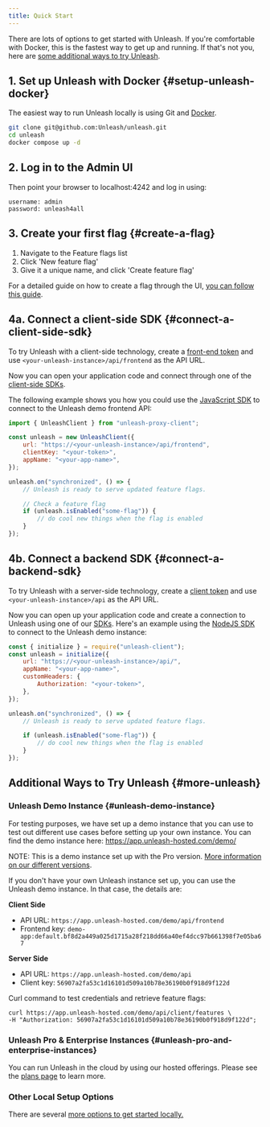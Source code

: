 ```yaml
---
title: Quick Start
---
```


There are lots of options to get started with Unleash. If you're comfortable with Docker, this is the fastest way to get up and running. If that's not you, here are [some additional ways to try Unleash](#more-unleash).

## 1. Set up Unleash with Docker {#setup-unleash-docker}

The easiest way to run Unleash locally is using Git and [Docker](https://www.docker.com/).

```sh
git clone git@github.com:Unleash/unleash.git
cd unleash
docker compose up -d
```

## 2. Log in to the Admin UI

Then point your browser to localhost:4242 and log in using:

```
username: admin
password: unleash4all
```

## 3. Create your first flag {#create-a-flag}

1. Navigate to the Feature flags list
2. Click 'New feature flag'
3. Give it a unique name, and click 'Create feature flag'

For a detailed guide on how to create a flag through the UI, [you can follow this guide](/how-to-create-feature-flag).

## 4a. Connect a client-side SDK {#connect-a-client-side-sdk}

To try Unleash with a client-side technology, create a [front-end token](/reference/api-tokens-and-client-keys#front-end-tokens) and use `<your-unleash-instance>/api/frontend` as the API URL.

Now you can open your application code and connect through one of the [client-side SDKs](/reference/sdks#client-side-sdks).

The following example shows you how you could use the [JavaScript SDK](/reference/sdks/javascript-browser) to connect to the Unleash demo frontend API:

```javascript
import { UnleashClient } from "unleash-proxy-client";

const unleash = new UnleashClient({
    url: "https://<your-unleash-instance>/api/frontend",
    clientKey: "<your-token>",
    appName: "<your-app-name>",
});

unleash.on("synchronized", () => {
    // Unleash is ready to serve updated feature flags.

    // Check a feature flag
    if (unleash.isEnabled("some-flag")) {
        // do cool new things when the flag is enabled
    }
});
```

## 4b. Connect a backend SDK {#connect-a-backend-sdk}

To try Unleash with a server-side technology, create a [client token](/reference/api-tokens-and-client-keys#client-tokens) and use `<your-unleash-instance>/api` as the API URL.

Now you can open up your application code and create a connection to Unleash using one of our [SDKs](/reference/sdks). Here's an example using the [NodeJS SDK](/reference/sdks/node) to connect to the Unleash demo instance:

```javascript
const { initialize } = require("unleash-client");
const unleash = initialize({
    url: "https://<your-unleash-instance>/api/",
    appName: "<your-app-name>",
    customHeaders: {
        Authorization: "<your-token>",
    },
});

unleash.on("synchronized", () => {
    // Unleash is ready to serve updated feature flags.

    if (unleash.isEnabled("some-flag")) {
        // do cool new things when the flag is enabled
    }
});
```

## Additional Ways to Try Unleash {#more-unleash}

### Unleash Demo Instance {#unleash-demo-instance}

For testing purposes, we have set up a demo instance that you can use to test out different use cases before setting up your own instance. You can find the demo instance here: https://app.unleash-hosted.com/demo/

NOTE: This is a demo instance set up with the Pro version. [More information on our different versions](https://www.getunleash.io/pricing).

If you don't have your own Unleash instance set up, you can use the Unleash demo instance. In that case, the details are:

**Client Side**

-   API URL: `https://app.unleash-hosted.com/demo/api/frontend`
-   Frontend key: `demo-app:default.bf8d2a449a025d1715a28f218dd66a40ef4dcc97b661398f7e05ba67`

**Server Side**

-   API URL: `https://app.unleash-hosted.com/demo/api`
-   Client key: `56907a2fa53c1d16101d509a10b78e36190b0f918d9f122d`

Curl command to test credentials and retrieve feature flags:

```
curl https://app.unleash-hosted.com/demo/api/client/features \
-H "Authorization: 56907a2fa53c1d16101d509a10b78e36190b0f918d9f122d";
```

### Unleash Pro & Enterprise Instances {#unleash-pro-and-enterprise-instances}

You can run Unleash in the cloud by using our hosted offerings. Please see the [plans page](https://www.getunleash.io/pricing) to learn more.

### Other Local Setup Options

There are several [more options to get started locally.](using-unleash/deploy/getting-started)
